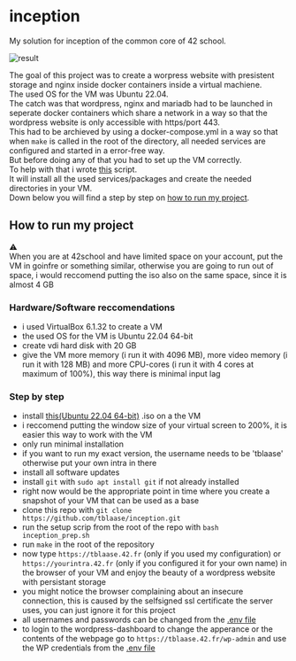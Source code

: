 # inception
My solution for inception of the common core of 42 school.


![result](https://github.com/tblaase/inception/blob/main/readme_additions/result.png)


The goal of this project was to create a worpress website with presistent storage and nginx inside docker containers inside a virtual machiene.<br>
The used OS for the VM was Ubuntu 22.04.<br>
The catch was that wordpress, nginx and mariadb had to be launched in seperate docker containers which share a network in a way so that the wordpress website is only accessible with https/port 443.<br>
This had to be archieved by using a docker-compose.yml in a way so that when `make` is called in the root of the directory, all needed services are configured and started in a error-free way.<br>
But before doing any of that you had to set up the VM correctly.<br>
To help with that i wrote [this](https://github.com/tblaase/inception/blob/main/inception_prep.sh) script.<br>
It will install all the used services/packages and create the needed directories in your VM.<br>
Down below you will find a step by step on [how to run my project](https://github.com/tblaase/inception#How-to-run-my-project).


## How to run my project

⚠️<br>
When you are at 42school and have limited space on your account, put the VM in goinfre or something similar, otherwise you are going to run out of space, i would reccomend putting the iso also on the same space, since it is almost 4 GB

### Hardware/Software reccomendations
- i used VirtualBox 6.1.32 to create a VM
- the used OS for the VM is Ubuntu 22.04 64-bit
- create vdi hard disk with 20 GB
- give the VM more memory (i run it with 4096 MB), more video memory (i run it with 128 MB) and more CPU-cores (i run it with 4 cores at maximum of 100%), this way there is minimal input lag


### Step by step
- install [this(Ubuntu 22.04 64-bit)](https://ubuntu.com/download/desktop/thank-you?version=22.04&architecture=amd64) .iso on a the VM
- i reccomend putting the window size of your virtual screen to 200%, it is easier this way to work with the VM
- only run minimal installation
- if you want to run my exact version, the username needs to be 'tblaase' otherwise put your own intra in there
- install all software updates
- install `git` with `sudo apt install git` if not already installed
- right now would be the appropriate point in time where you create a snapshot of your VM that can be used as a base
- clone this repo with `git clone https://github.com/tblaase/inception.git`
- run the setup scrip from the root of the repo with `bash inception_prep.sh`
- run `make` in the root of the repository
- now type `https://tblaase.42.fr` (only if you used my configuration) or `https://yourintra.42.fr` (only if you configured it for your own name) in the browser of your VM and enjoy the beauty of a wordpress website with persistant storage
- you might notice the browser complaining about an insecure connection, this is caused by the selfsigned ssl certificate the server uses, you can just ignore it for this project
- all usernames and passwords can be changed from the [.env file](https://github.com/tblaase/inception/blob/main/srcs/.env)
- to login to the wordpress-dashboard to change the apperance or the contents of the webpage go to `https://tblaase.42.fr/wp-admin` and use the WP credentials from the [.env file](https://github.com/tblaase/inception/blob/main/srcs/.env)
